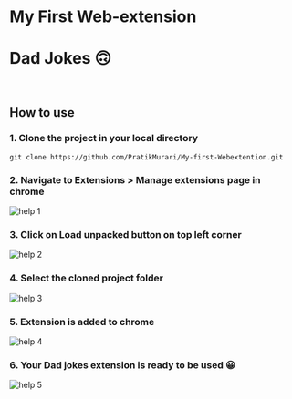 # My First Web-extension
# Dad Jokes 🙃
&nbsp;
## How to use
### 1. Clone the project in your local directory
``` git clone https://github.com/PratikMurari/My-first-Webextention.git ```

### 2. Navigate to Extensions > Manage extensions page in chrome
<img src="./imgs/help-1.png" alt="help 1"/>

### 3. Click on Load unpacked button on top left corner
<img src="./imgs/help-2.png" alt="help 2"/>

### 4. Select the cloned project folder
<img src="./imgs/help-3.png" alt="help 3"/>

### 5. Extension is added to chrome
<img src="./imgs/help-4.png" alt="help 4"/>

### 6. Your Dad jokes extension is ready to be used 😀
<img src="./imgs/help-5.png" alt="help 5"/>